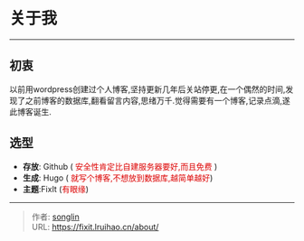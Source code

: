# 关于我


---

## 初衷
以前用wordpress创建过个人博客,坚持更新几年后关站停更,在一个偶然的时间,发现了之前博客的数据库,翻看留言内容,思绪万千.觉得需要有一个博客,记录点滴,遂此博客诞生. 


## 选型
* **存放**: Github ( <font color="#dd0000">安全性肯定比自建服务器要好,而且免费 </font>)
* **生成**: Hugo ( <font color="#dd000000">就写个博客,不想放到数据库,越简单越好</font>)
* **主题**:FixIt (<font color="#dd000000">有眼缘</font>)

---

> 作者: [songlin](https://iiweb.cn)  
> URL: https://fixit.lruihao.cn/about/  

